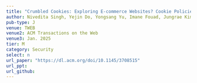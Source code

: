 ```yaml
---
title: "Crumbled Cookies: Exploring E-commerce Websites? Cookie Policies with Data Protection Regulations"
author: Nivedita Singh, Yejin Do, Yongsang Yu, Imane Fouad, Jungrae Kim, and Hyoungshick Kim
pub-type: J
venue: TWEB
venue2: ACM Transactions on the Web
venue3: Jan. 2025
tier: M
category: Security
select: n
url_paper: "https://dl.acm.org/doi/10.1145/3708515"
url_ppt:
url_github:
---
```

